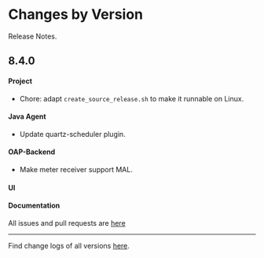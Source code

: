 Changes by Version
==================
Release Notes.

8.4.0
------------------
#### Project
* Chore: adapt `create_source_release.sh` to make it runnable on Linux.

#### Java Agent
* Update quartz-scheduler plugin.

#### OAP-Backend
* Make meter receiver support MAL.

#### UI


#### Documentation


All issues and pull requests are [here](https://github.com/apache/skywalking/milestone/68?closed=1)

------------------
Find change logs of all versions [here](changes).
